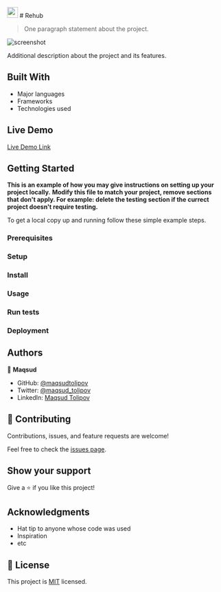 <img src="https://user-images.githubusercontent.com/95850553/153242582-6588782a-297c-4749-9851-cac83cd32b07.png" height="25px"/>
# Rehub

> One paragraph statement about the project.

![screenshot](./app_screenshot.png)

Additional description about the project and its features.

## Built With

- Major languages
- Frameworks
- Technologies used

## Live Demo

[Live Demo Link](https://livedemo.com)


## Getting Started

**This is an example of how you may give instructions on setting up your project locally.**
**Modify this file to match your project, remove sections that don't apply. For example: delete the testing section if the currect project doesn't require testing.**


To get a local copy up and running follow these simple example steps.

### Prerequisites

### Setup

### Install

### Usage

### Run tests

### Deployment



## Authors

👤 **Maqsud**

- GitHub: [@maqsudtolipov](https://github.com/maqsudtolipov)
- Twitter: [@maqsud_tolipov](https://twitter.com/maqsud_tolipov)
- LinkedIn: [Maqsud Tolipov](https://linkedin.com/in/maqsud-tolipov)


## 🤝 Contributing

Contributions, issues, and feature requests are welcome!

Feel free to check the [issues page](../../issues/).

## Show your support

Give a ⭐️ if you like this project!

## Acknowledgments

- Hat tip to anyone whose code was used
- Inspiration
- etc

## 📝 License

This project is [MIT](./MIT.md) licensed.
